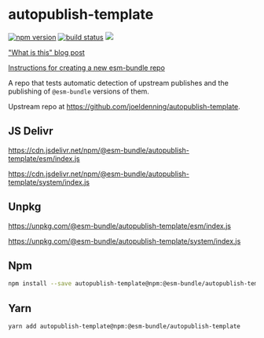 # autopublish-template

[![npm version](https://img.shields.io/npm/v/@esm-bundle/autopublish-template.svg?style=flat)](https://www.npmjs.com/package/@esm-bundle/autopublish-template) [![build status](https://travis-ci.com/esm-bundle/autopublish-template.svg?branch=master)](https://travis-ci.com/esm-bundle/autopublish-template) [![](https://data.jsdelivr.com/v1/package/npm/@esm-bundle/react/badge)](https://www.jsdelivr.com/package/npm/@esm-bundle/react)

["What is this" blog post](https://medium.com/@joeldenning/an-esm-bundle-for-any-npm-package-5f850db0e04d)

[Instructions for creating a new esm-bundle repo](https://github.com/esm-bundle/new-repo-instructions)

A repo that tests automatic detection of upstream publishes and the publishing of `@esm-bundle` versions of them.

Upstream repo at https://github.com/joeldenning/autopublish-template.

## JS Delivr

https://cdn.jsdelivr.net/npm/@esm-bundle/autopublish-template/esm/index.js

https://cdn.jsdelivr.net/npm/@esm-bundle/autopublish-template/system/index.js

## Unpkg

https://unpkg.com/@esm-bundle/autopublish-template/esm/index.js

https://unpkg.com/@esm-bundle/autopublish-template/system/index.js

## Npm
```sh
npm install --save autopublish-template@npm:@esm-bundle/autopublish-template
```

## Yarn

```sh
yarn add autopublish-template@npm:@esm-bundle/autopublish-template
```
